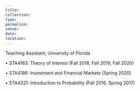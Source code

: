```yaml
---
title: 
collection: 
type: 
permalink: 
venue: 
date: 
location: 
---
```

Teaching Assistant, University of Florida

•	STA4183: Theory of Interest (Fall 2018, Fall 2019, Fall 2020)

•	STA4186:  Investment and Financial Markets (Spring 2020)

•	STA4321: Introduction to Probability (Fall 2016, Spring 2017)


